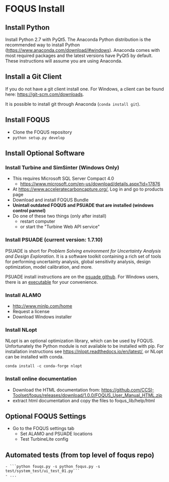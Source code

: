 # FOQUS Install

## Install Python

Install Python 2.7 with PyQt5.  The Anaconda Python distribution is the recommended way to install Python (https://www.anaconda.com/download/#windows). Anaconda comes with most required packages and the latest versions
have PyQt5 by default. These instructions will assume you are using Anaconda.

## Install a Git Client

If you do not have a git client install one.  For Windows, a client can be found here: https://git-scm.com/downloads.

It is possible to install git through Anaconda (```conda install git```).

## Install FOQUS

* Clone the FOQUS repository
* ``python setup.py develop``

## Install Optional Software

### Install Turbine and SimSinter (Windows Only)
* This requires Microsoft SQL Server Compact 4.0
    * https://www.microsoft.com/en-us/download/details.aspx?id=17876
* At https://www.acceleratecarboncapture.org/, Log in and go to products page
* Download and install FOQUS Bundle
* **Unintall outdated FOQUS and PSUADE that are installed (windows control pannel)**
* Do one of these two things (only after install)
    * restart computer
    * or start the "Turbine Web API service"

### Install PSUADE (current version: 1.7.10)

PSUADE is short for *Problem Solving environment for Uncertainty Analysis and Design Exploration*. It is a software toolkit containing a rich set of tools for performing uncertainty analysis, global sensitivity analysis, design optimization, model calibration, and more.

PSUADE install instructions are on the [psuade github](https://github.com/LLNL/psuade). For Windows users, there is an [executable](https://github.com/LLNL/psuade/releases) for your convenience.

### Install ALAMO
- http://www.minlp.com/home
- Request a license
- Download Windows installer

### Install NLopt

NLopt is an optional optimization library, which can be used by FOQUS. Unfortunately
the Python module is not available to be installed with pip. For installation
instructions see https://nlopt.readthedocs.io/en/latest/, or NLopt can be installed with conda.

```conda install -c conda-forge nlopt```

### Install online documentation

* Download the HTML documentation from:
 https://github.com/CCSI-Toolset/foqus/releases/download/1.0.0/FOQUS_User_Manual_HTML.zip
* extract html documentation and copy the files to foqus_lib/help/html

## Optional FOQUS Settings
* Go to the FOQUS settings tab
  - Set ALAMO and PSUADE locations
  - Test TurbineLite config

## Automated tests (from top level of foqus repo)
	- ```python fouqs.py -s python foqus.py -s test/system_test/ui_test_01.py```
	- ...
